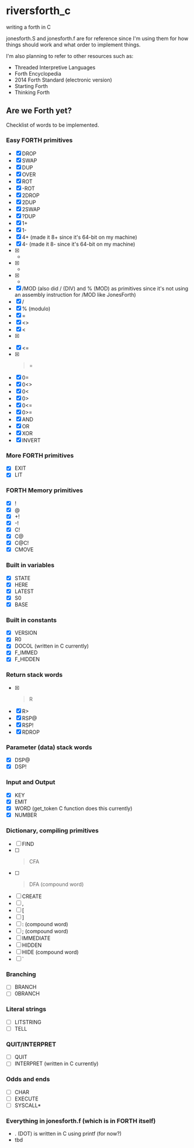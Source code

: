 # riversforth_c
writing a forth in C

jonesforth.S and jonesforth.f are for reference since I'm using them for how things should work and what order to implement things.

I'm also planning to refer to other resources such as:
- Threaded Interpretive Languages
- Forth Encyclopedia
- 2014 Forth Standard (electronic version)
- Starting Forth
- Thinking Forth

## Are we Forth yet?

Checklist of words to be implemented.

### Easy FORTH primitives

- [x] DROP
- [x] SWAP
- [x] DUP
- [x] OVER
- [x] ROT
- [x] -ROT
- [x] 2DROP
- [x] 2DUP
- [x] 2SWAP
- [x] ?DUP
- [x] 1+
- [x] 1-
- [x] 4+ (made it 8+ since it's 64-bit on my machine)
- [x] 4- (made it 8- since it's 64-bit on my machine)
- [x] +
- [x] -
- [x] *
- [x] /MOD (also did / (DIV) and % (MOD) as primitives since it's not using an assembly instruction for /MOD like JonesForth)
- [x] /
- [x] % (modulo)
- [x] =
- [x] <>
- [x] <
- [x] >
- [x] <=
- [x] >=
- [x] 0=
- [x] 0<>
- [x] 0<
- [x] 0>
- [x] 0<=
- [x] 0>=
- [x] AND
- [x] OR
- [x] XOR
- [x] INVERT

### More FORTH primitives

- [x] EXIT
- [x] LIT

### FORTH Memory primitives

- [x] !
- [x] @
- [x] +!
- [x] -!
- [x] C!
- [x] C@
- [x] C@C!
- [x] CMOVE

### Built in variables
- [x] STATE
- [x] HERE
- [x] LATEST
- [x] S0
- [x] BASE

### Built in constants

- [x] VERSION
- [x] R0
- [x] DOCOL (written in C currently)
- [x] F_IMMED
- [x] F_HIDDEN

### Return stack words

- [x] >R
- [x] R>
- [x] RSP@
- [x] RSP!
- [x] RDROP

### Parameter (data) stack words

- [x] DSP@
- [x] DSP!

### Input and Output

- [x] KEY
- [x] EMIT
- [x] WORD (get_token C function does this currently)
- [x] NUMBER

### Dictionary, compiling primitives

- [ ] FIND
- [ ] >CFA
- [ ] >DFA (compound word)
- [ ] CREATE
- [ ] ,
- [ ] [
- [ ] ]
- [ ] : (compound word)
- [ ] ; (compound word)
- [ ] IMMEDIATE
- [ ] HIDDEN
- [ ] HIDE (compound word)
- [ ] `

### Branching

- [ ] BRANCH
- [ ] 0BRANCH

### Literal strings

- [ ] LITSTRING
- [ ] TELL

### QUIT/INTERPRET

- [ ] QUIT
- [ ] INTERPRET (written in C currently)

### Odds and ends

- [ ] CHAR
- [ ] EXECUTE
- [ ] SYSCALL*

### Everything in jonesforth.f (which is in FORTH itself)

- . (DOT) is written in C using printf (for now?)
- tbd
